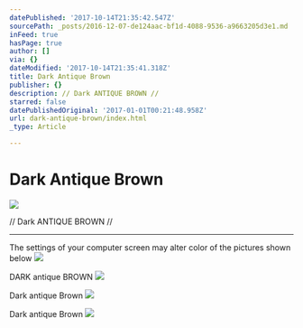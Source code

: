```yaml
---
datePublished: '2017-10-14T21:35:42.547Z'
sourcePath: _posts/2016-12-07-de124aac-bf1d-4088-9536-a9663205d3e1.md
inFeed: true
hasPage: true
author: []
via: {}
dateModified: '2017-10-14T21:35:41.318Z'
title: Dark Antique Brown
publisher: {}
description: // Dark ANTIQUE BROWN //
starred: false
datePublishedOriginal: '2017-01-01T00:21:48.958Z'
url: dark-antique-brown/index.html
_type: Article

---
```

# Dark Antique Brown
![](https://the-grid-user-content.s3-us-west-2.amazonaws.com/37f6a34c-1a65-4b47-9058-1936fc5d03c6.jpg)

// Dark ANTIQUE BROWN //

---

The settings of your computer screen may alter color of the pictures shown below
![](https://the-grid-user-content.s3-us-west-2.amazonaws.com/0d8a5182-2552-43de-af66-bd410f162f59.jpg)

DARK antique BROWN
![](https://the-grid-user-content.s3-us-west-2.amazonaws.com/c4a1ca94-0af6-4029-82c0-a029261066fc.jpg)

Dark antique Brown
![](https://the-grid-user-content.s3-us-west-2.amazonaws.com/6af8ab95-145e-4ba3-b4e8-3c60002a8143.jpg)

Dark antique Brown
![](https://the-grid-user-content.s3-us-west-2.amazonaws.com/168e736b-6c70-427b-a145-d04daf22e8f4.jpg)